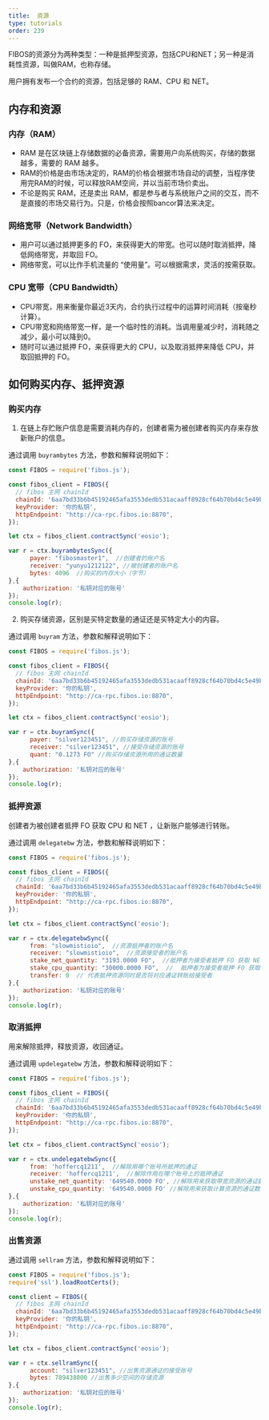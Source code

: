 ```yaml
---
title:  资源
type: tutorials
order: 239
---
```


FIBOS的资源分为两种类型：一种是抵押型资源，包括CPU和NET；另一种是消耗性资源，叫做RAM，也称存储。

用户拥有发布一个合约的资源，包括足够的 RAM、CPU 和 NET。

## 内存和资源

### 内存（RAM）

- RAM 是在区块链上存储数据的必备资源，需要用户向系统购买，存储的数据越多，需要的 RAM 越多。
- RAM的价格是由市场决定的，RAM的价格会根据市场自动的调整，当程序使用完RAM的时候，可以释放RAM空间，并以当前市场价卖出。
- 不论是购买 RAM，还是卖出 RAM，都是参与者与系统账户之间的交互，而不是直接的市场交易行为。只是，价格会按照bancor算法来决定。

### 网络宽带（Network Bandwidth）

- 用户可以通过抵押更多的 FO，来获得更大的带宽。也可以随时取消抵押，降低网络带宽，并取回 FO。
- 网络带宽，可以比作手机流量的 “使用量”。可以根据需求，灵活的按需获取。

### CPU 宽带（CPU Bandwidth）

- CPU带宽，用来衡量你最近3天内，合约执行过程中的运算时间消耗（按毫秒计算）。
- CPU带宽和网络带宽一样，是一个临时性的消耗。当调用量减少时，消耗随之减少，最小可以降到0。
- 随时可以通过抵押 FO，来获得更大的 CPU，以及取消抵押来降低 CPU，并取回抵押的 FO。



## 如何购买内存、抵押资源

### 购买内存

1. 在链上存贮账户信息是需要消耗内存的，创建者需为被创建者购买内存来存放新账户的信息。

通过调用 `buyrambytes` 方法，参数和解释说明如下：

```javascript
const FIBOS = require('fibos.js');

const fibos_client = FIBOS({
  // fibos 主网 chainId
  chainId: '6aa7bd33b6b45192465afa3553dedb531acaaff8928cf64b70bd4c5e49b7ec6a',
  keyProvider: '你的私钥',
  httpEndpoint: "http://ca-rpc.fibos.io:8870",
});

let ctx = fibos_client.contractSync('eosio');

var r = ctx.buyrambytesSync({
      payer: "fibosmaster1",  //创建者的账户名
      receiver: "yunyu1212122", //被创建者的账户名
      bytes: 4096  //购买的内存大小（字节）
},{
    authorization: '私钥对应的账号' 
});
console.log(r);
```

2. 购买存储资源，区别是买特定数量的通证还是买特定大小的内容。

通过调用 `buyram` 方法，参数和解释说明如下：

```javascript
const FIBOS = require('fibos.js');

const fibos_client = FIBOS({
  // fibos 主网 chainId
  chainId: '6aa7bd33b6b45192465afa3553dedb531acaaff8928cf64b70bd4c5e49b7ec6a',
  keyProvider: '你的私钥',
  httpEndpoint: "http://ca-rpc.fibos.io:8870",
});

let ctx = fibos_client.contractSync('eosio');

var r = ctx.buyramSync({
      payer: "silver123451", //购买存储资源的账号
      receiver: "silver123451", //接受存储资源的账号
      quant: "0.1273 FO" //购买存储资源所用的通证数量
},{
    authorization: '私钥对应的账号' 
});
console.log(r);
```



### 抵押资源

创建者为被创建者抵押 FO 获取 CPU 和 NET ，让新账户能够进行转账。

通过调用 `delegatebw` 方法，参数和解释说明如下：

```javascript
const FIBOS = require('fibos.js');

const fibos_client = FIBOS({
  // fibos 主网 chainId
  chainId: '6aa7bd33b6b45192465afa3553dedb531acaaff8928cf64b70bd4c5e49b7ec6a',
  keyProvider: '你的私钥',
  httpEndpoint: "http://ca-rpc.fibos.io:8870",
});

let ctx = fibos_client.contractSync('eosio');

var r = ctx.delegatebwSync({
      from: "slowmistioio",  //资源抵押者的账户名
      receiver: "slowmistioio",  //资源接受者的账户名
      stake_net_quantity: "3193.0000 FO",  //抵押者为接受者抵押 FO 获取 NET
      stake_cpu_quantity: "30000.0000 FO",  //  抵押者为接受者抵押 FO 获取 CPU
      transfer: 0  // 代表抵押资源同时是否将对应通证转账给接受者
},{
    authorization: '私钥对应的账号' 
});
console.log(r);
```



### 取消抵押

用来解除抵押，释放资源，收回通证。

通过调用 `updelegatebw` 方法，参数和解释说明如下：

```javascript
const FIBOS = require('fibos.js');

const fibos_client = FIBOS({
  // fibos 主网 chainId
  chainId: '6aa7bd33b6b45192465afa3553dedb531acaaff8928cf64b70bd4c5e49b7ec6a',
  keyProvider: '你的私钥',
  httpEndpoint: "http://ca-rpc.fibos.io:8870",
});

let ctx = fibos_client.contractSync('eosio');

var r = ctx.undelegatebwSync({
      from: 'hoffercq1211',  //解除用哪个账号所抵押的通证
      receiver: 'hoffercq1211',  //解除作用在哪个账号上的抵押通证
      unstake_net_quantity: '649540.0000 FO', //解除用来获取带宽资源的通证数量
      unstake_cpu_quantity: '649540.0000 FO' //解除用来获取计算资源的通证数量
},{
    authorization: '私钥对应的账号' 
});
console.log(r);
```



### 出售资源

通过调用 `sellram` 方法，参数和解释说明如下：

```javascript
const FIBOS = require('fibos.js');
require('ssl').loadRootCerts();

const client = FIBOS({
  // fibos 主网 chainId
  chainId: '6aa7bd33b6b45192465afa3553dedb531acaaff8928cf64b70bd4c5e49b7ec6a',
  keyProvider: '你的私钥',
  httpEndpoint: "http://ca-rpc.fibos.io:8870",
});

let ctx = fibos_client.contractSync('eosio');

var r = ctx.sellramSync({
      account: "silver123451", //出售资源通证的接受账号
      bytes: 789438000 //出售多少空间的存储资源
},{
    authorization: '私钥对应的账号' 
});
console.log(r);
```

